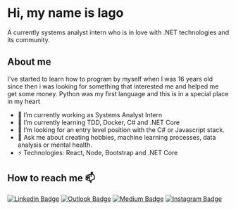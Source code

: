 # Hi, my name is Iago
A currently systems analyst intern who is in love with .NET technologies and its community.

## About me

I've started to learn how to program by myself when I was 16 years old
since then i was looking for something that interested me and helped me get some money.
Python was my first language and this is in a special place in my heart

- 🔭 I’m currently working as Systems Analyst Intern
- 🌱 I’m currently learning TDD, Docker, C# and .NET Core
- 🧐 I’m looking for an entry level position with the C# or Javascript stack.
- 💬 Ask me about creating hobbies, machine learning processes, data analysis or mental health.
- ⚡ Technologies: React, Node, Bootstrap and .NET Core

## How to reach me 📫
[![Linkedin Badge](https://img.shields.io/badge/-LinkedIn-blue?style=flat-square&logo=Linkedin&logoColor=white&link=https://www.linkedin.com/in/iagxferreira/)](https://www.linkedin.com/in/iagxferreira/)
[![Outlook Badge](https://img.shields.io/badge/-eMail-blue?style=flat-square&logo=Mail&logoColor=white&link=mailto:iago-ferreira@outlook.com)](mailto:iago-ferreira@outlook.com)
[![Medium Badge](https://img.shields.io/badge/-Medium-black?style=flat-square&logo=Medium&logoColor=white&link=https://medium.com/@iagxferreira)](https://medium.com/@iagxferreira)
[![Instagram Badge](https://img.shields.io/badge/-Instagram-dd2a7b?style=flat-square&logo=Instagram&logoColor=white&link=https://www.instagram.com/iagxferreira/)](https://www.instagram.com/iagxferreira/)
